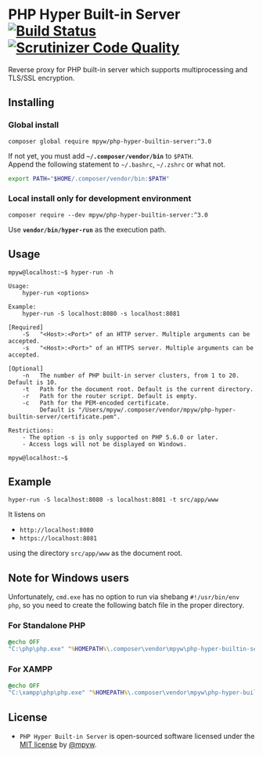 # PHP Hyper Built-in Server [![Build Status](https://travis-ci.com/mpyw/php-hyper-builtin-server.svg?branch=master)](https://travis-ci.com/mpyw/php-hyper-builtin-server) [![Scrutinizer Code Quality](https://scrutinizer-ci.com/g/mpyw/php-hyper-builtin-server/badges/quality-score.png?b=master)](https://scrutinizer-ci.com/g/mpyw/php-hyper-builtin-server/?branch=master)

Reverse proxy for PHP built-in server which supports multiprocessing and TLS/SSL encryption.

## Installing

### Global install

```shell script
composer global require mpyw/php-hyper-builtin-server:^3.0
```

If not yet, you must add **`~/.composer/vendor/bin`** to `$PATH`.  
Append the following statement to `~/.bashrc`, `~/.zshrc` or what not.

```bash
export PATH="$HOME/.composer/vendor/bin:$PATH"
```

### Local install only for development environment

```shell script
composer require --dev mpyw/php-hyper-builtin-server:^3.0
```

Use **`vendor/bin/hyper-run`** as the execution path.

## Usage

```ShellSession
mpyw@localhost:~$ hyper-run -h

Usage:
    hyper-run <options>

Example:
    hyper-run -S localhost:8080 -s localhost:8081

[Required]
    -S   "<Host>:<Port>" of an HTTP server. Multiple arguments can be accepted.
    -s   "<Host>:<Port>" of an HTTPS server. Multiple arguments can be accepted.

[Optional]
    -n   The number of PHP built-in server clusters, from 1 to 20. Default is 10.
    -t   Path for the document root. Default is the current directory.
    -r   Path for the router script. Default is empty.
    -c   Path for the PEM-encoded certificate.
         Default is "/Users/mpyw/.composer/vendor/mpyw/php-hyper-builtin-server/certificate.pem".

Restrictions:
    - The option -s is only supported on PHP 5.6.0 or later.
    - Access logs will not be displayed on Windows.

mpyw@localhost:~$
```

## Example

```shell script
hyper-run -S localhost:8080 -s localhost:8081 -t src/app/www
```

It listens on

- `http://localhost:8080`
- `https://localhost:8081`

using the directory `src/app/www` as the document root.

## Note for Windows users

Unfortunately, `cmd.exe` has no option to run via shebang `#!/usr/bin/env php`, so you need to create the following batch file in the proper directory.

### For Standalone PHP

```bat
@echo OFF
"C:\php\php.exe" "%HOMEPATH%\.composer\vendor\mpyw\php-hyper-builtin-server\hyper-run" %*
```

### For XAMPP

```bat
@echo OFF
"C:\xampp\php\php.exe" "%HOMEPATH%\.composer\vendor\mpyw\php-hyper-builtin-server\hyper-run" %*
```

## License

- `PHP Hyper Built-in Server` is open-sourced software licensed under the [MIT license](LICENSE) by [@mpyw](https://github.com/mpyw).
